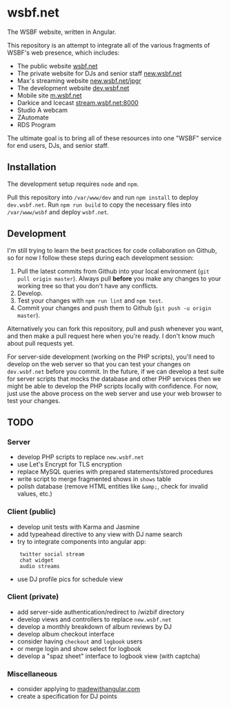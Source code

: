 wsbf.net
========

The WSBF website, written in Angular.

This repository is an attempt to integrate all of the various fragments of WSBF's web presence, which includes:

- The public website [wsbf.net](http://wsbf.net)
- The private website for DJs and senior staff [new.wsbf.net](http://new.wsbf.net)
- Max's streaming website [new.wsbf.net/jpgr](http://new.wsbf.net/jpgr)
- The development website [dev.wsbf.net](http://dev.wsbf.net)
- Mobile site [m.wsbf.net](http://m.wsbf.net)
- Darkice and Icecast [stream.wsbf.net:8000](http://stream.wsbf.net:8000)
- Studio A webcam
- ZAutomate
- RDS Program

The ultimate goal is to bring all of these resources into one "WSBF" service for end users, DJs, and senior staff.

## Installation

The development setup requires `node` and `npm`.

Pull this repository into `/var/www/dev` and run `npm install` to deploy `dev.wsbf.net`. Run `npm run build` to copy the necessary files into `/var/www/wsbf` and deploy `wsbf.net`.

## Development

I'm still trying to learn the best practices for code collaboration on Github, so for now I follow these steps during each development session:

1. Pull the latest commits from Github into your local environment (`git pull origin master`). Always pull __before__ you make any changes to your working tree so that you don't have any conflicts.
2. Develop.
3. Test your changes with `npm run lint` and `npm test`.
4. Commit your changes and push them to Github (`git push -u origin master`).

Alternatively you can fork this repository, pull and push whenever you want, and then make a pull request here when you're ready. I don't know much about pull requests yet.

For server-side development (working on the PHP scripts), you'll need to develop on the web server so that you can test your changes on `dev.wsbf.net` before you commit. In the future, if we can develop a test suite for server scripts that mocks the database and other PHP services then we might be able to develop the PHP scripts locally with confidence. For now, just use the above process on the web server and use your web browser to test your changes.

## TODO

### Server

- develop PHP scripts to replace `new.wsbf.net`
- use Let's Encrypt for TLS encryption
- replace MySQL queries with prepared statements/stored procedures
- write script to merge fragmented shows in `shows` table
- polish database (remove HTML entities like `&amp;`, check for invalid values, etc.)

### Client (public)

- develop unit tests with Karma and Jasmine
- add typeahead directive to any view with DJ name search
- try to integrate components into angular app:

```
	twitter social stream
	chat widget
	audio streams
```
- use DJ profile pics for schedule view

### Client (private)

- add server-side authentication/redirect to /wizbif directory
- develop views and controllers to replace `new.wsbf.net`
- develop a monthly breakdown of album reviews by DJ
- develop album checkout interface
- consider having `checkout` and `logbook` users
- or merge login and show select for logbook
- develop a "spaz sheet" interface to logbook view (with captcha)

### Miscellaneous

- consider applying to [madewithangular.com](https://www.madewithangular.com)
- create a specification for DJ points
